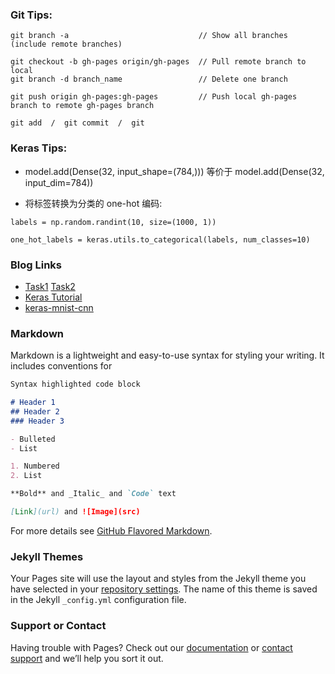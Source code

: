 

### Git Tips:
```tips
git branch -a                             // Show all branches (include remote branches)

git checkout -b gh-pages origin/gh-pages  // Pull remote branch to local
git branch -d branch_name                 // Delete one branch

git push origin gh-pages:gh-pages         // Push local gh-pages branch to remote gh-pages branch

git add  /  git commit  /  git
```


### Keras Tips:

- model.add(Dense(32, input_shape=(784,))) 等价于 model.add(Dense(32, input_dim=784))

- 将标签转换为分类的 one-hot 编码:
```
labels = np.random.randint(10, size=(1000, 1))

one_hot_labels = keras.utils.to_categorical(labels, num_classes=10)
```

### Blog Links 
- [Task1](https://summer-qing.github.io/keras/task1.html) [Task2](https://summer-qing.github.io/keras/task2.html)
- [Keras Tutorial](https://summer-qing.github.io/keras/Keras_0.html)
- [keras-mnist-cnn](https://summer-qing.github.io/keras/keras-mnist-cnn.html)

### Markdown

Markdown is a lightweight and easy-to-use syntax for styling your writing. It includes conventions for

```markdown
Syntax highlighted code block

# Header 1
## Header 2
### Header 3

- Bulleted
- List

1. Numbered
2. List

**Bold** and _Italic_ and `Code` text

[Link](url) and ![Image](src)
```

For more details see [GitHub Flavored Markdown](https://guides.github.com/features/mastering-markdown/).

### Jekyll Themes

Your Pages site will use the layout and styles from the Jekyll theme you have selected in your [repository settings](https://github.com/Summer-Qing/Summer-Qing/settings). The name of this theme is saved in the Jekyll `_config.yml` configuration file.

### Support or Contact

Having trouble with Pages? Check out our [documentation](https://docs.github.com/categories/github-pages-basics/) or [contact support](https://github.com/contact) and we’ll help you sort it out.

